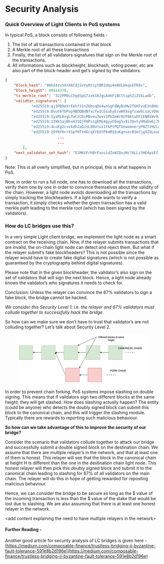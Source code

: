 # Security Analysis

### Quick Overview of Light Clients in PoS systems

In typical PoS, a block consists of following fields -

1. The list of all transactions contained in that block
2. A Merkle root of all these transactions
3. Finally, the list of all validators signatures that sign on the Merkle root of the transactions.
4. All informations such as blockheight, blockhash, voting power, etc are also part of the block-header and get’s signed by the validators.

```json
{
	"block_hash": "96kX4zv5XnXACdjSvVyDtzytBR1dqu4eNXLmkqsEFR8v",
	"block_height": 80418378,
	"tx_merkle_root": "32ZPM9LCVqdSpG7zxkS6JgLA4KFiBCttiphZi2SkLadb",
	"validtor_signatures": [
            "ed25519:qj1PB9eXrEehf31nZQbsqDx4waSgFdWyBsMw2T6KFvuE2n8HGip8ppNmaVKgyBfd5Pa3pV78CLw6kPstgQdTXNV",
            "ed25519:Buut6TbPop9BDQBdBfxcTw1CGsubyEcwWX9xgfsaw9isaLVDmugk8anmvhHLWGYEgM3YjxE3tYWpoPsVksVxU9U",
            "ed25519:5yxML6vgLfwCJCDiRNveu3wvv1PbZeWr8tP86tuDF1ENMiWv921UkiE9UeeQkd91Bvw6kc3LkDtdfQnbRVrUSxTs",
            "ed25519:2tWXSajBhsHJSQjPHPszgEMG4gyyG9ag5v9i3Qvty9MaEw6j7EixmHQFDVdS3FUHDEaDpSijPkxaEmy8wKkyKajo",
            "ed25519:4LuEg2cvxkdh2aQJsL86Utux1tkPtPQTGnwomneryPNZTzH2LdezP6rhb3FuJ2nrVr4vD1fegYZTGLSwA1jqxsCq",
            "ed25519:2DYNfHrrkSpfHTtHGrqXYEdfPkmM1EuKgnsecBVmfjgXZQLeuC9joWuiuPjfSjN1QehegY9BSeUUiGR74Ftn7s7C",
						...
						...
        ],
	"next_validator_set_hash": "D1M6VFrhBrFasuidZvWZQvzNc7ALLitHE4psEfJTbCis"
}
```

Note: This is all overly simplified, but in principal, this is what happens in PoS.

Now, in order to run a full node, one has to download all the transactions, verify them one by one in order to convince themselves about the validity of the chain. However, a light node avoids downloading all the transactions by simply tracking the blockheaders. If a light node wants to verify a transaction, it simply checks whether the given transaction has a valid merkle path leading to the merkle root (which has been signed by the validators).

### **How do LC bridges use this?**

In a very simple Light client bridge, we implement the light node as a smart contract on the receiving chain. Now, if the relayer submits transactions that are invalid, the on-chain light node can detect and reject them. But what if the relayer submit’s fake blockheaders? This is not possible since the relayer would have to create fake digital signatures (which is not possible as guaranteed by the cryptography behind digital signatures).

Please note that in the given blockheader, the validator’s also sign on the set of validators that will sign the next block. Hence, a light node already knows the validator’s who signatures it needs to check for.

Conclusion: Unless the relayer can convince the 67% validators to sign a fake block, the bridge cannot be hacked.

_We consider this Security Level 1: i.e. the relayer and 67% validators must collude together to successfully hack the bridge._





So how can we make sure we don’t have to trust that validator’s are not colluding together? Let’s talk about Security Level 2.

<figure><img src="../.gitbook/assets/image (3) (1).png" alt=""><figcaption></figcaption></figure>

In order to prevent chain forking, PoS systems impose slashing on double signing. This means that if validators sign two different blocks at the same height, they will get slashed. How does slashing actually happen? The entity (could be anyone) who detects the doubly signed block can submit this block to the canonical chain, and this will trigger the slashing module. Typically there are rewards to reporting such malicious behaviour.

**So how can we take advantage of this to improve the security of our bridge?**

Consider the scenario that validators collude together to attack our bridge and successfully submit a double signed block on the destination chain. We assume that there are multiple relayer’s in the network, and that at least one of them is honest. This relayer will see that the block in the canonical chain at height H is different than the one in the destination chain light node. This honest relayer will then pick this doubly signed block and submit it to the canonical chain leading to slashing for 67% of all validators on the main chain. The relayer will do this in hope of getting rewarded for reposting malicious behaviour.

Hence, we can consider the bridge to be secure as long as the $ value of the incoming transaction is less than the $ value of the stake that would be lost due to slashing. We are also assuming that there is at least one honest relayer in the network.



\<add content explaining the need to have multiple relayers in the network>



#### **Further Reading -**

Another good article for security analysis of LC bridges is given here -[https://medium.com/composable-finance/trustless-bridging-ii-byzantine-fault-tolerance-591e8b2d196e](https://medium.com/composable-finance/trustless-bridging-ii-byzantine-fault-tolerance-591e8b2d196e)


